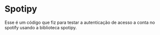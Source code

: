 # Spotipy 
Esse é um código que fiz para testar a autenticação de acesso a conta no spotify usando a biblioteca spotipy.
